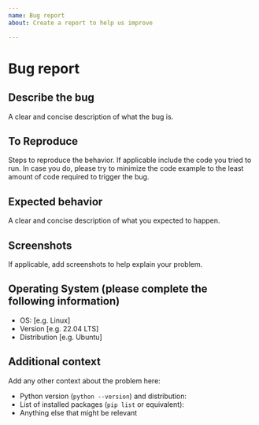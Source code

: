 ```yaml
---
name: Bug report
about: Create a report to help us improve

---
```


# Bug report

## Describe the bug

A clear and concise description of what the bug is.

## To Reproduce

Steps to reproduce the behavior.
If applicable include the code you tried to run. In case you do, please try
to minimize the code example to the least amount of code required to trigger
the bug.

## Expected behavior

A clear and concise description of what you expected to happen.

## Screenshots

If applicable, add screenshots to help explain your problem.

## Operating System (please complete the following information)

- OS: [e.g. Linux]
- Version [e.g. 22.04 LTS]
- Distribution [e.g. Ubuntu]

## Additional context

Add any other context about the problem here:

- Python version (`python --version`) and distribution:
- List of installed packages (`pip list` or equivalent):
- Anything else that might be relevant
